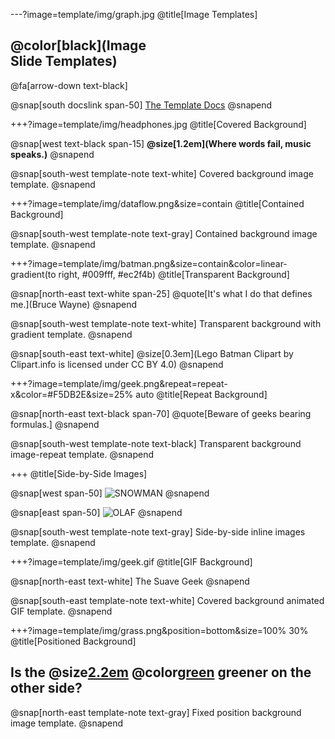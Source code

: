 ---?image=template/img/graph.jpg
@title[Image Templates]

## @color[black](Image<br>Slide Templates)

@fa[arrow-down text-black]

@snap[south docslink span-50]
[The Template Docs](https://gitpitch.com/docs/the-template)
@snapend


+++?image=template/img/headphones.jpg
@title[Covered Background]

@snap[west text-black span-15]
**@size[1.2em](Where words fail, music speaks.)**
@snapend

@snap[south-west template-note text-white]
Covered background image template.
@snapend


+++?image=template/img/dataflow.png&size=contain
@title[Contained Background]

@snap[south-west template-note text-gray]
Contained background image template.
@snapend


+++?image=template/img/batman.png&size=contain&color=linear-gradient(to right, #009fff, #ec2f4b)
@title[Transparent Background]

@snap[north-east text-white span-25]
@quote[It's what I do that defines me.](Bruce Wayne)
@snapend

@snap[south-west template-note text-white]
Transparent background with gradient template.
@snapend

@snap[south-east text-white]
@size[0.3em](Lego Batman Clipart by Clipart.info is licensed under CC BY 4.0)
@snapend


+++?image=template/img/geek.png&repeat=repeat-x&color=#F5DB2E&size=25% auto
@title[Repeat Background]

@snap[north-east text-black span-70]
@quote[Beware of geeks bearing formulas.]
@snapend

@snap[south-west template-note text-black]
Transparent background image-repeat template.
@snapend


+++
@title[Side-by-Side Images]

@snap[west span-50]
![SNOWMAN](template/img/snowman.gif)
@snapend

@snap[east span-50]
![OLAF](template/img/olaf.png)
@snapend

@snap[south-west template-note text-gray]
Side-by-side inline images template.
@snapend


+++?image=template/img/geek.gif
@title[GIF Background]

@snap[north-east text-white]
The Suave Geek
@snapend

@snap[south-east template-note text-white]
Covered background animated GIF template.
@snapend


+++?image=template/img/grass.png&position=bottom&size=100% 30%
@title[Positioned Background]

## Is the @size[2.2em](grass) @color[green](always) greener on the other side?

@snap[north-east template-note text-gray]
Fixed position background image template.
@snapend
